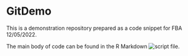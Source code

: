 # GitDemo

This is a demonstration repository prepared as a code snippet for FBA 12/05/2022.

The main body of code can be found in the R Markdown ![script file](Demo_markdown.Rmd).
